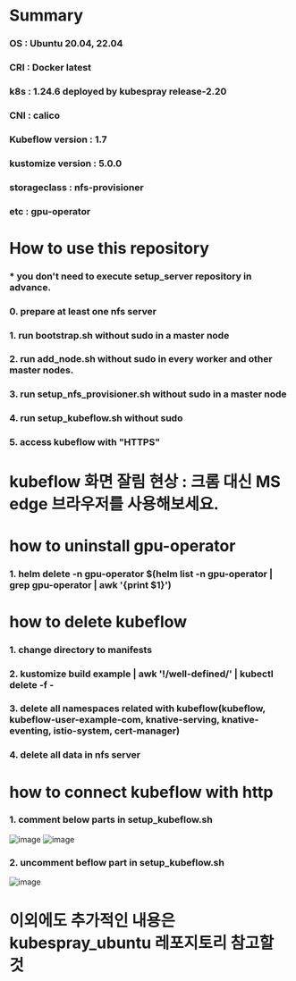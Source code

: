 # Summary
### OS : Ubuntu 20.04, 22.04
### CRI : Docker latest
### k8s : 1.24.6 deployed by kubespray release-2.20
### CNI : calico
### Kubeflow version : 1.7
### kustomize version : 5.0.0
### storageclass : nfs-provisioner
### etc : gpu-operator
#
# How to use this repository
### * you don't need to execute setup_server repository in advance.
### 0. prepare at least one nfs server
### 1. run bootstrap.sh without sudo in a master node
### 2. run add_node.sh without sudo in every worker and other master nodes.
### 3. run setup_nfs_provisioner.sh without sudo in a master node
### 4. run setup_kubeflow.sh without sudo
### 5. access kubeflow with "HTTPS"
# 
# kubeflow 화면 잘림 현상 : 크롬 대신 MS edge 브라우저를 사용해보세요.
#
# how to uninstall gpu-operator
### 1. helm delete -n gpu-operator $(helm list -n gpu-operator | grep gpu-operator | awk '{print $1}')
#
# how to delete kubeflow
### 1. change directory to manifests
### 2. kustomize build example | awk '!/well-defined/' | kubectl delete -f -
### 3. delete all namespaces related with kubeflow(kubeflow, kubeflow-user-example-com, knative-serving, knative-eventing, istio-system, cert-manager)
### 4. delete all data in nfs server
#
# how to connect kubeflow with http
### 1. comment below parts in setup_kubeflow.sh
![image](https://github.com/JungWKim/kubeflow_nfs_docker_ubuntu2004/assets/50034678/70055f8b-d63a-4d36-a80b-3872c67a52bc)
![image](https://github.com/JungWKim/kubeflow_nfs_docker_ubuntu2004/assets/50034678/bda83d0e-5e74-4442-a2b6-d15ce02a18c3)
### 2. uncomment beflow part in setup_kubeflow.sh
![image](https://github.com/JungWKim/kubeflow_nfs_docker_ubuntu2004/assets/50034678/22e17942-02ae-444a-8de7-600d3d6c3005)


# 이외에도 추가적인 내용은 kubespray_ubuntu 레포지토리 참고할 것
